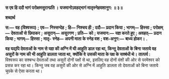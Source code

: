 **स एव हि ददौ भागं परोक्षमसुरान्प्रति ।** **यजमानोऽवहद्भागं मातृस्नेहवशानुग: ॥ ३॥** 

**शब्दार्थ** 

**स:—** **वह (विश्वरूप)** **; एव—** **निस्सन्देह** **; हि—** **निश्चय ही** **; ददौ—** **प्रदान किया** **; भागम्—** **हिस्सा** **; परोक्षम्—** **देवताओं से** **छिपाकर** **; असुरान्—** **असुरगण** **; प्रति—** **को** **; यजमान:—** **यज्ञ करते हुए** **; अवहत्—** **प्रदान किया** **; भागम्—** **हिस्सा** **; मातृ-** **स्नेह—** **अपनी माता के स्नेह वश** **; वश-अनुग:—** **बाध्य होकर।** **.** 

**वह यद्यपि देवताओं के नाम से यज्ञ की अग्नि में घी आहुति डाल रहा था, किन्तु** **देवताओं के बिना जताये वह असुरों के नाम की भी आहुति डालता जाता था, क्योंकि वे** **उसकी माता के पक्ष के सश्बंधी थे।** **तात्पर्य :** विश्वरूप का सश्बन्ध देवताओं तथा असुरों दोनों पक्षों से था, इसलिए वह दोनों वंशों की ओर से परमेश्वर को प्रसन्न कर रहा था। किन्तु जब वह असुरों की ओर से अग्नि में आहुति डालता तो देवताओं को बिना जताये चुपके से ऐसा करता था।  